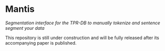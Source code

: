 # Mantis
*Segmentation interface for the TPR-DB to manually tokenize and sentence segment your data*

This repository is still under construction and will be fully released after its accompanying paper is published.
